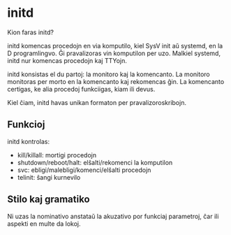 initd
=====

Kion faras initd?

initd komencas procedojn en via komputilo, kiel SysV init aŭ systemd, en la D programlingvo. Ĝi
pravalizoras vin komputilon per uzo. Malkiel systemd, initd nur komencas procedojn kaj TTYojn.

initd konsistas el du partoj: la monitoro kaj la komencanto. La monitoro monitoras per morto en la
komencanto kaj rekomencas ĝin. La komencanto certigas, ke alia procedoj funkciigas, kiam ili devus.

Kiel ĉiam, initd havas unikan formaton per pravalizoroskribojn.


Funkcioj
--------

initd kontrolas:

* kill/killall: mortigi procedojn
* shutdown/reboot/halt: elŝalti/rekomenci la komputilon
* svc: ebligi/malebligi/komenci/elŝalti procedojn
* telinit: ŝangi kurnevilo


Stilo kaj gramatiko
-------------------

Ni uzas la nominativo anstataŭ la akuzativo por funkciaj parametroj, ĉar ili aspekti en multe da
lokoj.
